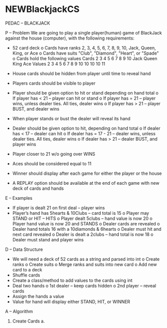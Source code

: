 # NEWBlackjackCS

PEDAC – BLACKJACK

P – Problem
We are going to play a single player(human) game of BlackJack against the house (computer), with the following requirements:

- 52 card deck
  o Cards have ranks 2, 3, 4, 5, 6, 7, 8, 9, 10, Jack, Queen, King, or Ace
  o Cards have suits "Club", "Diamond", "Heart", or "Spade"
  o Cards hold the following values
  Cards 2 3 4 5 6 7 8 9 10 Jack Queen King Ace
  Values 2 3 4 5 6 7 8 9 10 10 10 10 11

- House cards should be hidden from player until time to reveal hand
- Players cards should be visible to player
- Player should be given option to hit or stand depending on hand total
  o If player has < 21 – player can hit or stand
  o If player has = 21 – player wins, unless dealer ties. All ties, dealer wins
  o If player has > 21 – player BUST, and dealer wins
- When player stands or bust the dealer will reveal its hand
- Dealer should be given option to hit, depending on hand total
  o If dealer has < 17 – dealer can hit
  o If dealer has = 17 - 21 – dealer wins, unless dealer ties. All ties, dealer wins
  o If dealer has > 21 – dealer BUST, and player wins
- Player closer to 21 w/o going over WINS
- Aces should be considered equal to 11
- Winner should display after each game for either the player or the house
- A REPLAY option should be available at the end of each game with new deck of cards and hands

E – Examples

- If player is dealt 21 on first deal – player wins
- Player’s hand has 5hearts & 10Clubs – card total is 15
  o Player may STAND or HIT – HITS
  o Player dealt 5clubs – hand value is now 20
  o Player hand value is now 20 and STANDS
  o Dealer cards are revealed
  o Dealer hand totals 16 with a 10diamonds & 6hearts
  o Dealer must hit and next card revealed
  o Dealer is dealt a 2clubs – hand total is now 18
  o Dealer must stand and player wins

D – Data Structure

- We will need a deck of 52 cards as a string and parsed into int
  o Create ranks
  o Create suits
  o Merge ranks and suits into new card
  o Add new card to a deck
- Shuffle cards
- Create a class/method to add values to the cards using int
- Deal two hands
  o 1st dealer – keep cards hidden
  o 2nd player – reveal cards
- Assign the hands a value
- Value for hand will display either STAND, HIT, or WINNER

A – Algorithm

1. Create Cards
   a.
